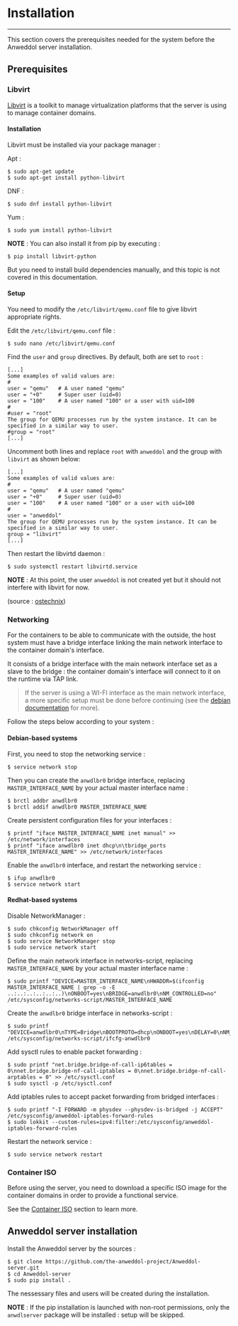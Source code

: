 # Installation

----

This section covers the prerequisites needed for the system before the Anweddol server installation.

## Prerequisites

### Libvirt

[Libvirt](https://libvirt.org/) is a toolkit to manage virtualization platforms that the server is using to manage container domains.

#### Installation

Libvirt must be installed via your package manager : 

Apt : 

```
$ sudo apt-get update
$ sudo apt-get install python-libvirt
```

DNF :

```
$ sudo dnf install python-libvirt
```

Yum :

```
$ sudo yum install python-libvirt
```

**NOTE** : You can also install it from pip by executing : 

```
$ pip install libvirt-python
```

But you need to install build dependencies manually, and this topic is not covered in this documentation.

#### Setup

You need to modify the `/etc/libvirt/qemu.conf` file to give libvirt appropriate rights.

Edit the `/etc/libvirt/qemu.conf` file : 

```
$ sudo nano /etc/libvirt/qemu.conf
```

Find the `user` and `group` directives. By default, both are set to `root` :

```
[...] 
Some examples of valid values are:
#
user = "qemu"   # A user named "qemu"
user = "+0"     # Super user (uid=0)
user = "100"    # A user named "100" or a user with uid=100
#
#user = "root"
The group for QEMU processes run by the system instance. It can be
specified in a similar way to user.
#group = "root"
[...]
```

Uncomment both lines and replace `root` with `anweddol` and the group with `libvirt` as shown below:

```
[...] 
Some examples of valid values are:
#
user = "qemu"   # A user named "qemu"
user = "+0"     # Super user (uid=0)
user = "100"    # A user named "100" or a user with uid=100
#
user = "anweddol"
The group for QEMU processes run by the system instance. It can be
specified in a similar way to user.
group = "libvirt"
[...]
```

Then restart the libvirtd daemon :

```
$ sudo systemctl restart libvirtd.service
```

**NOTE** : At this point, the user `anweddol` is not created yet but it should not interfere with libvirt for now.

(source : [ostechnix](https://ostechnix.com/solved-cannot-access-storage-file-permission-denied-error-in-kvm-libvirt/))

### Networking

For the containers to be able to communicate with the outside, the host system must have a bridge interface linking the main network interface to the container domain's interface.

It consists of a bridge interface with the main network interface set as a slave to the bridge : 
the container domain's interface will connect to it on the runtime via TAP link.

> If the server is using a WI-FI interface as the main network interface, a more specific setup must be done before continuing (see the [debian documentation](https://wiki.debian.org/BridgeNetworkConnections#Bridging_with_a_wireless_NIC) for more).

Follow the steps below according to your system : 

#### Debian-based systems

First, you need to stop the networking service : 

```
$ service network stop
```

Then you can create the `anwdlbr0` bridge interface, replacing `MASTER_INTERFACE_NAME` by your actual master interface name : 

```
$ brctl addbr anwdlbr0
$ brctl addif anwdlbr0 MASTER_INTERFACE_NAME
```

Create persistent configuration files for your interfaces : 

```
$ printf "iface MASTER_INTERFACE_NAME inet manual" >> /etc/network/interfaces
$ printf "iface anwdlbr0 inet dhcp\n\tbridge_ports MASTER_INTERFACE_NAME" >> /etc/network/interfaces
```

Enable the `anwdlbr0` interface, and restart the networking service : 

```
$ ifup anwdlbr0
$ service network start
```
 

#### Redhat-based systems

Disable NetworkManager : 

```
$ sudo chkconfig NetworkManager off
$ sudo chkconfig network on
$ sudo service NetworkManager stop
$ sudo service network start
```

Define the main network interface in networks-script, replacing `MASTER_INTERFACE_NAME` by your actual master interface name  : 

```
$ sudo printf "DEVICE=MASTER_INTERFACE_NAME\nHWADDR=$(ifconfig MASTER_INTERFACE_NAME | grep -o -E ..:..:..:..:..:..)\nONBOOT=yes\nBRIDGE=anwdlbr0\nNM_CONTROLLED=no" /etc/sysconfig/networks-script/MASTER_INTERFACE_NAME
```

Create the `anwdlbr0` bridge interface in networks-script : 

```
$ sudo printf "DEVICE=anwdlbr0\nTYPE=Bridge\nBOOTPROTO=dhcp\nONBOOT=yes\nDELAY=0\nNM_CONTROLLED=no" /etc/sysconfig/networks-script/ifcfg-anwdlbr0
```

Add sysctl rules to enable packet forwarding : 

```
$ sudo printf "net.bridge.bridge-nf-call-ip6tables = 0\nnet.bridge.bridge-nf-call-iptables = 0\nnet.bridge.bridge-nf-call-arptables = 0" >> /etc/sysctl.conf
$ sudo sysctl -p /etc/sysctl.conf
```

Add iptables rules to accept packet forwarding from bridged interfaces : 

```
$ sudo printf "-I FORWARD -m physdev --physdev-is-bridged -j ACCEPT" /etc/sysconfig/anweddol-iptables-forward-rules
$ sudo lokkit --custom-rules=ipv4:filter:/etc/sysconfig/anweddol-iptables-forward-rules
```

Restart the network service : 

```
$ sudo service network restart
```

### Container ISO

Before using the server, you need to download a specific ISO image for the container domains in order to provide a functional service. 

See the [Container ISO](container_iso.md) section to learn more.

## Anweddol server installation

Install the Anweddol server by the sources : 

```
$ git clone https://github.com/the-anweddol-project/Anweddol-server.git
$ cd Anweddol-server
$ sudo pip install .
```

The nessessary files and users will be created during the installation.

**NOTE** : If the pip installation is launched with non-root permissions, only the `anwdlserver` package will be installed : setup will be skipped.